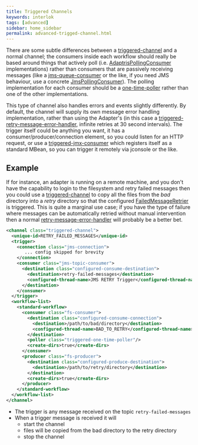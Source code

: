 ```yaml
---
title: Triggered Channels
keywords: interlok
tags: [advanced]
sidebar: home_sidebar
permalink: advanced-trigged-channel.html
---
```


There are some subtle differences between a [triggered-channel][] and a normal channel; the consumers inside each workflow should really be based around things that actively poll (i.e. [AdaptrisPollingConsumer][] implementations) rather than consumers that are passively receiving messages (like a [jms-queue-consumer][] or the like, if you need JMS behaviour, use a concrete [JmsPollingConsumer][]). The polling implementation for each consumer should be a [one-time-poller][] rather than one of the other implementations.

This type of channel also handles errors and events slightly differently. By default, the channel will supply its own message error handling implementation, rather than using the Adapter's (in this case a [triggered-retry-message-error-handler][], infinite retries at 30 second intervals). The trigger itself could be anything you want, it has a consumer/producer/connection element, so you could listen for an HTTP request, or use a [triggered-jmx-consumer][] which registers itself as a standard MBean, so you can trigger it remotely via jconsole or the like.

## Example ##

If for instance, an adapter is running on a remote machine, and you don't have the capability to login to the filesystem and retry failed messages then you could use a [triggered-channel][] to copy all the files from the _bad_ directory into a _retry_ directory so that the configured [FailedMessageRetrier][] is triggered. This is quite a marginal use case; if you have the type of failure where messages can be automatically retried without manual intervention then a normal [retry-message-error-handler][] will probably be a better bet.

```xml
<channel class="triggered-channel">
  <unique-id>RETRY_FAILED_MESSAGES</unique-id>
  <trigger>
    <connection class="jms-connection">
       ... config skipped for brevity
    </connection>
    <consumer class="jms-topic-consumer">
      <destination class="configured-consume-destination">
        <destination>retry-failed-messages</destination>
        <configured-thread-name>JMS RETRY Trigger</configured-thread-name>
      </destination>
    </consumer>
  </trigger>
  <workflow-list>
    <standard-workflow>
      <consumer class="fs-consumer">
        <destination class="configured-consume-connection">
          <destination>/path/to/bad/directory</destination>
          <configured-thread-name>BAD_TO_RETRY</configured-thread-name>
        </destination>
        <poller class="triggered-one-time-poller"/>
        <create-dirs>true</create-dirs>
      </consumer>
      <producer class="fs-producer">
        <destination class="configured-produce-destination">
          <destination>/path/to/retry/directory</destination>
        </destination>
        <create-dirs>true</create-dirs>
      </producer>
    </standard-workflow>
  </workflow-list>
</channel>
```
- The trigger is any message received on the topic `retry-failed-messages`
- When a trigger message is received it will
    - start the channel
    - files will be copied from the bad directory to the retry directory
    - stop the channel


[triggered-channel]: https://nexus.adaptris.net/nexus/content/sites/javadocs/com/adaptris/interlok-triggered/3.8-SNAPSHOT//com/adaptris/core/triggered/TriggeredChannel.html
[AdaptrisPollingConsumer]: https://nexus.adaptris.net/nexus/content/sites/javadocs/com/adaptris/interlok-core/3.8-SNAPSHOT/com/adaptris/core/AdaptrisPollingConsumer.html
[jms-queue-consumer]: https://nexus.adaptris.net/nexus/content/sites/javadocs/com/adaptris/interlok-core/3.8-SNAPSHOT/com/adaptris/core/jms/PtpConsumer.html
[one-time-poller]: https://nexus.adaptris.net/nexus/content/sites/javadocs/com/adaptris/interlok-triggered/3.8-SNAPSHOT//com/adaptris/core/triggered/OneTimePoller.html
[triggered-retry-message-error-handler]: https://nexus.adaptris.net/nexus/content/sites/javadocs/com/adaptris/interlok-triggered/3.8-SNAPSHOT//com/adaptris/core/triggered/RetryMessageErrorHandler.html
[triggered-jmx-consumer]: https://nexus.adaptris.net/nexus/content/sites/javadocs/com/adaptris/interlok-triggered/3.8-SNAPSHOT//com/adaptris/core/triggered/JmxConsumer.html
[FailedMessageRetrier]: https://nexus.adaptris.net/nexus/content/sites/javadocs/com/adaptris/interlok-core/3.8-SNAPSHOT/com/adaptris/core/FailedMessageRetrier.html
[retry-message-error-handler]: https://nexus.adaptris.net/nexus/content/sites/javadocs/com/adaptris/interlok-core/3.8-SNAPSHOT/com/adaptris/core/RetryMessageErrorHandler.html
[JmsPollingConsumer]: https://nexus.adaptris.net/nexus/content/sites/javadocs/com/adaptris/interlok-core/3.8-SNAPSHOT/com/adaptris/core/jms/JmsPollingConsumer.html